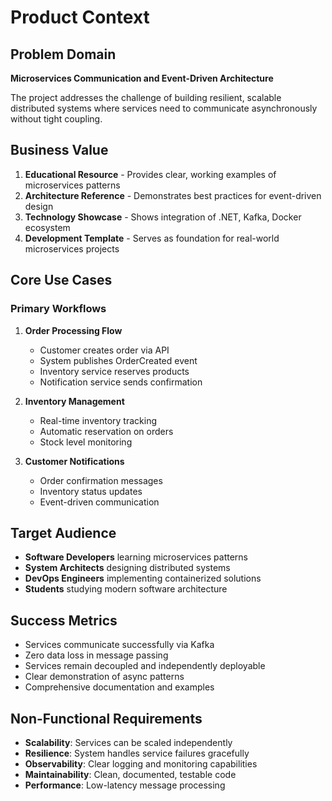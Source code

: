 # Product Context

## Problem Domain

**Microservices Communication and Event-Driven Architecture**

The project addresses the challenge of building resilient, scalable distributed systems where services need to communicate asynchronously without tight coupling.

## Business Value

1. **Educational Resource** - Provides clear, working examples of microservices patterns
2. **Architecture Reference** - Demonstrates best practices for event-driven design
3. **Technology Showcase** - Shows integration of .NET, Kafka, Docker ecosystem
4. **Development Template** - Serves as foundation for real-world microservices projects

## Core Use Cases

### Primary Workflows

1. **Order Processing Flow**
   - Customer creates order via API
   - System publishes OrderCreated event
   - Inventory service reserves products
   - Notification service sends confirmation

2. **Inventory Management**
   - Real-time inventory tracking
   - Automatic reservation on orders
   - Stock level monitoring

3. **Customer Notifications**
   - Order confirmation messages
   - Inventory status updates
   - Event-driven communication

## Target Audience

- **Software Developers** learning microservices patterns
- **System Architects** designing distributed systems
- **DevOps Engineers** implementing containerized solutions
- **Students** studying modern software architecture

## Success Metrics

- Services communicate successfully via Kafka
- Zero data loss in message passing
- Services remain decoupled and independently deployable
- Clear demonstration of async patterns
- Comprehensive documentation and examples

## Non-Functional Requirements

- **Scalability**: Services can be scaled independently
- **Resilience**: System handles service failures gracefully
- **Observability**: Clear logging and monitoring capabilities
- **Maintainability**: Clean, documented, testable code
- **Performance**: Low-latency message processing
